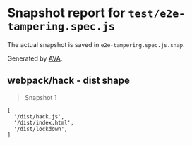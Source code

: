 # Snapshot report for `test/e2e-tampering.spec.js`

The actual snapshot is saved in `e2e-tampering.spec.js.snap`.

Generated by [AVA](https://avajs.dev).

## webpack/hack - dist shape

> Snapshot 1

    [
      '/dist/hack.js',
      '/dist/index.html',
      '/dist/lockdown',
    ]
